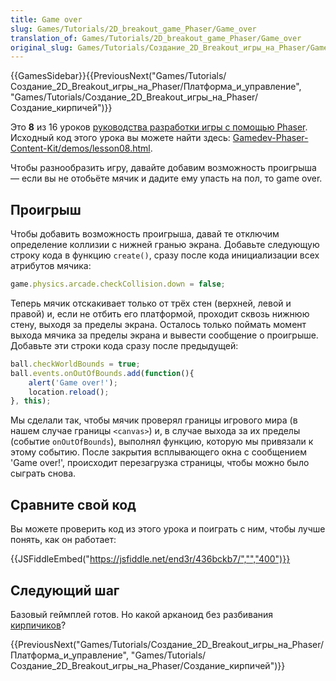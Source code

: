 ```yaml
---
title: Game over
slug: Games/Tutorials/2D_breakout_game_Phaser/Game_over
translation_of: Games/Tutorials/2D_breakout_game_Phaser/Game_over
original_slug: Games/Tutorials/Создание_2D_Breakout_игры_на_Phaser/Game_over
---
```


{{GamesSidebar}}{{PreviousNext("Games/Tutorials/Создание_2D_Breakout_игры_на_Phaser/Платформа_и_управление", "Games/Tutorials/Создание_2D_Breakout_игры_на_Phaser/Создание_кирпичей")}}

Это **8** из 16 уроков [руководства разработки игры с помощью Phaser](/ru/docs/Games/Tutorials/%D0%A1%D0%BE%D0%B7%D0%B4%D0%B0%D0%BD%D0%B8%D0%B5_2D_Breakout_%D0%B8%D0%B3%D1%80%D1%8B_%D0%BD%D0%B0_Phaser). Исходный код этого урока вы можете найти здесь: [Gamedev-Phaser-Content-Kit/demos/lesson08.html](https://github.com/end3r/Gamedev-Phaser-Content-Kit/blob/gh-pages/demos/lesson08.html).

Чтобы разнообразить игру, давайте добавим возможность проигрыша — если вы не отобьёте мячик и дадите ему упасть на пол, то game over.

## Проигрыш

Чтобы добавить возможность проигрыша, давай те отключим определение коллизии с нижней гранью экрана. Добавьте следующую строку кода в функцию `create()`, сразу после кода инициализации всех атрибутов мячика:

```js
game.physics.arcade.checkCollision.down = false;
```

Теперь мячик отскакивает только от трёх стен (верхней, левой и правой) и, если не отбить его платформой, проходит сквозь нижнюю стену, выходя за пределы экрана. Осталось только поймать момент выхода мячика за пределы экрана и вывести сообщение о проигрыше. Добавьте эти строки кода сразу после предыдущей:

```js
ball.checkWorldBounds = true;
ball.events.onOutOfBounds.add(function(){
    alert('Game over!');
    location.reload();
}, this);
```

Мы сделали так, чтобы мячик проверял границы игрового мира (в нашем случае границы `<canvas>`) и, в случае выхода за их пределы (событие `onOutOfBounds`), выполнял функцию, которую мы привязали к этому событию. После закрытия всплывающего окна с сообщением 'Game over!', происходит перезагрузка страницы, чтобы можно было сыграть снова.

## Сравните свой код

Вы можете проверить код из этого урока и поиграть с ним, чтобы лучше понять, как он работает:

{{JSFiddleEmbed("https://jsfiddle.net/end3r/436bckb7/","","400")}}

## Следующий шаг

Базовый геймплей готов. Но какой арканоид без разбивания [кирпичиков](/ru/docs/Games/Tutorials/Создание_2D_Breakout_игры_на_Phaser/Создание_кирпичей)?

{{PreviousNext("Games/Tutorials/Создание_2D_Breakout_игры_на_Phaser/Платформа_и_управление", "Games/Tutorials/Создание_2D_Breakout_игры_на_Phaser/Создание_кирпичей")}}
